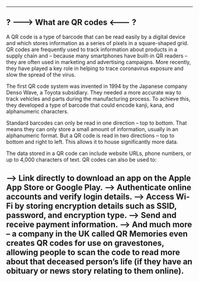 -----------------------------------------------------------------------------------------------------------------------------------------------------------------
? ---> What are QR codes <--- ?
-----------------------------------------------------------------------------------------------------------------------------------------------------------------
A QR code is a type of barcode that can be read easily by a digital device and which stores information as a series of pixels in a square-shaped grid. QR codes are frequently used to track information about products in a supply chain and – because many smartphones have built-in QR readers – they are often used in marketing and advertising campaigns. More recently, they have played a key role in helping to trace coronavirus exposure and slow the spread of the virus.

The first QR code system was invented in 1994 by the Japanese company Denso Wave, a Toyota subsidiary. They needed a more accurate way to track vehicles and parts during the manufacturing process. To achieve this, they developed a type of barcode that could encode kanji, kana, and alphanumeric characters.

Standard barcodes can only be read in one direction – top to bottom. That means they can only store a small amount of information, usually in an alphanumeric format. But a QR code is read in two directions – top to bottom and right to left. This allows it to house significantly more data.

The data stored in a QR code can include website URLs, phone numbers, or up to 4,000 characters of text. QR codes can also be used to:

--> Link directly to download an app on the Apple App Store or Google Play.
--> Authenticate online accounts and verify login details.
--> Access Wi-Fi by storing encryption details such as SSID, password, and encryption type.
--> Send and receive payment information.
--> And much more – a company in the UK called QR Memories even creates QR codes for use on gravestones, allowing people to scan the code to read more about that deceased person’s life (if they have an obituary or news story relating to them online).
-----------------------------------------------------------------------------------------------------------------------------------------------------------------